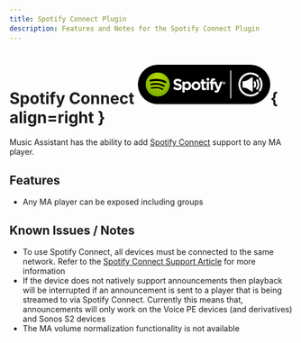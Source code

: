 ```yaml
---
title: Spotify Connect Plugin
description: Features and Notes for the Spotify Connect Plugin
---
```


# Spotify Connect ![Preview image](../assets/icons/spotify-connect-icon.png){ align=right }

Music Assistant has the ability to add [Spotify Connect](https://connect.spotify.com/) support to any MA player.

## Features

- Any MA player can be exposed including groups

## Known Issues / Notes

- To use Spotify Connect, all devices must be connected to the same network. Refer to the [Spotify Connect Support Article](https://support.spotify.com/en/article/spotify-connect/) for more information
- If the device does not natively support announcements then playback will be interrupted if an announcement is sent to a player that is being streamed to via Spotify Connect. Currently this means that, announcements will only work on the Voice PE devices (and derivatives) and Sonos S2 devices
- The MA volume normalization functionality is not available
